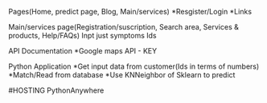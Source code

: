 Pages(Home, predict page, Blog, Main/services)
*Resgister/Login
*Links

Main/services page(Registration/suscription, Search area, Services & products, Help/FAQs)
Inpt just symptoms Ids


API Documentation
*Google maps API - KEY

Python Application
*Get input data from customer(Ids in terms of numbers)
*Match/Read from database
*Use KNNeighbor of Sklearn to predict

#HOSTING
PythonAnywhere
